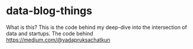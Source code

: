 # data-blog-things
What is this? 
This is the code behind my deep-dive into the intersection of data and startups.
The code behind  https://medium.com/@yadapruksachatkun
